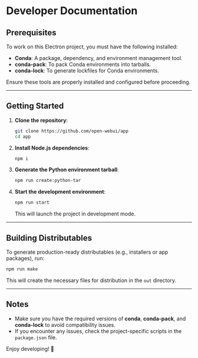 # Developer Documentation

## Prerequisites

To work on this Electron project, you must have the following installed:

- **Conda**: A package, dependency, and environment management tool.
- **conda-pack**: To pack Conda environments into tarballs.
- **conda-lock**: To generate lockfiles for Conda environments.

Ensure these tools are properly installed and configured before proceeding.

---

## Getting Started

1. **Clone the repository**:

    ```bash
    git clone https://github.com/open-webui/app
    cd app
    ```

2. **Install Node.js dependencies**:

    ```bash
    npm i
    ```

3. **Generate the Python environment tarball**:

    ```bash
    npm run create:python-tar
    ```

4. **Start the development environment**:

    ```bash
    npm run start
    ```

    This will launch the project in development mode.

---

## Building Distributables

To generate production-ready distributables (e.g., installers or app packages), run:

```bash
npm run make
```

This will create the necessary files for distribution in the `out` directory.

---

## Notes

- Make sure you have the required versions of **conda**, **conda-pack**, and **conda-lock** to avoid compatibility issues.
- If you encounter any issues, check the project-specific scripts in the `package.json` file.

Enjoy developing! 🚀
